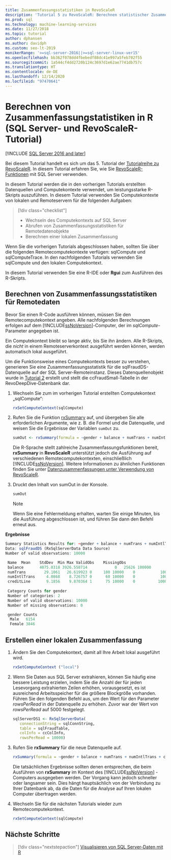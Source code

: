 ```yaml
---
title: Zusammenfassungsstatistiken in RevoScaleR
description: 'Tutorial 5 zu RevoScaleR: Berechnen statistischer Zusammenfassungsstatistiken mithilfe der R-Sprache in SQL Server'
ms.prod: sql
ms.technology: machine-learning-services
ms.date: 11/27/2018
ms.topic: tutorial
author: dphansen
ms.author: davidph
ms.custom: seo-lt-2019
monikerRange: '>=sql-server-2016||>=sql-server-linux-ver15'
ms.openlocfilehash: bb362f078dd4fbebedf88dc41e997a5feb702f55
ms.sourcegitcommit: 1a544cf4dd2720b124c3697d1e62ae7741db757c
ms.translationtype: HT
ms.contentlocale: de-DE
ms.lasthandoff: 12/14/2020
ms.locfileid: "97470641"
---
```

# <a name="compute-summary-statistics-in-r-sql-server-and-revoscaler-tutorial"></a>Berechnen von Zusammenfassungstatistiken in R (SQL Server- und RevoScaleR-Tutorial)
[!INCLUDE [SQL Server 2016 and later](../../includes/applies-to-version/sqlserver2016.md)]

Bei diesem Tutorial handelt es sich um das 5. Tutorial der [Tutorialreihe zu RevoScaleR](deepdive-data-science-deep-dive-using-the-revoscaler-packages.md). In diesem Tutorial erfahren Sie, wie Sie [RevoScaleR-Funktionen](/machine-learning-server/r-reference/revoscaler/revoscaler) mit SQL Server verwenden.

In diesem Tutorial werden die in den vorherigen Tutorials erstellten Datenquellen und Computekontexte verwendet, um leistungsstarke R-Skripts auszuführen. In diesem Tutorial verwenden Sie Computekontexte von lokalen und Remoteservern für die folgenden Aufgaben:

> [!div class="checklist"]
> * Wechseln des Computekontexts auf SQL Server
> * Abrufen von Zusammenfassungsstatistiken für Remotedatenobjekte
> * Berechnen einer lokalen Zusammenfassung

Wenn Sie die vorherigen Tutorials abgeschlossen haben, sollten Sie über die folgenden Remotecomputekontexte verfügen: sqlCompute und sqlComputeTrace. In den nachfolgenden Tutorials verwenden Sie sqlCompute und den lokalen Computekontext.

In diesem Tutorial verwenden Sie eine R-IDE oder **Rgui** zum Ausführen des R-Skripts.

## <a name="compute-summary-statistics-on-remote-data"></a>Berechnen von Zusammenfassungsstatistiken für Remotedaten

Bevor Sie einen R-Code ausführen können, müssen Sie den Remotecomputekontext angeben. Alle nachfolgenden Berechnungen erfolgen auf dem [!INCLUDE[ssNoVersion](../../includes/ssnoversion-md.md)]-Computer, der im *sqlCompute*-Parameter angegeben ist.

Ein Computekontext bleibt so lange aktiv, bis Sie ihn ändern. Alle R-Skripts, die *nicht* in einem Remoteserverkontext ausgeführt werden können, werden automatisch lokal ausgeführt.

Um die Funktionsweise eines Computekontexts besser zu verstehen, generieren Sie eine Zusammenfassungsstatistik für die sqlFraudDS-Datenquelle auf der SQL Server-Remoteinstanz. Dieses Datenquellenobjekt wurde in [Tutorial 2](deepdive-create-sql-server-data-objects-using-rxsqlserverdata.md) erstellt und stellt die ccFraudSmall-Tabelle in der RevoDeepDive-Datenbank dar. 

1. Wechseln Sie zum im vorherigen Tutorial erstellten Computekontext „sqlCompute“:
  
    ```R
    rxSetComputeContext(sqlCompute)
    ```

2. Rufen Sie die Funktion [rxSummary](/machine-learning-server/r-reference/revoscaler/rxsummary) auf, und übergeben Sie alle erforderlichen Argumente, wie z. B. die Formel und die Datenquelle, und weisen Sie die Ergebnisse der Variablen `sumOut` zu.
  
    ```R
    sumOut <- rxSummary(formula = ~gender + balance + numTrans + numIntlTrans + creditLine, data = sqlFraudDS)
    ```
  
    Die R-Sprache stellt zahlreiche Zusammenfassungsfunktionen bereit, **rxSummary** in **RevoScaleR** unterstützt jedoch die Ausführung auf verschiedenen Remotecomputekontexten, einschließlich [!INCLUDE[ssNoVersion](../../includes/ssnoversion-md.md)]. Weitere Informationen zu ähnlichen Funktionen finden Sie unter [Datenzusammenfassungen unter Verwendung von RevoScaleR](/machine-learning-server/r/how-to-revoscaler-data-summaries).
  
3. Druckt den Inhalt von sumOut in der Konsole.
  
    ```R
    sumOut
    ```
    > [!NOTE]
    > Wenn Sie eine Fehlermeldung erhalten, warten Sie einige Minuten, bis die Ausführung abgeschlossen ist, und führen Sie dann den Befehl erneut aus.

**Ergebnisse**

```R
Summary Statistics Results for: ~gender + balance + numTrans + numIntlTrans + creditLine
Data: sqlFraudDS (RxSqlServerData Data Source)
Number of valid observations: 10000

 Name  Mean    StdDev  Min Max ValidObs    MissingObs
 balance       4075.0318 3926.558714            0   25626 100000
 numTrans        29.1061   26.619923 0     100 10000    0           100000
 numIntlTrans     4.0868    8.726757 0      60 10000    0           100000
 creditLine       9.1856    9.870364 1      75 10000    0          100000
 
 Category Counts for gender
 Number of categories: 2
 Number of valid observations: 10000
 Number of missing observations: 0

 gender Counts
  Male   6154
  Female 3846
```

## <a name="create-a-local-summary"></a>Erstellen einer lokalen Zusammenfassung

1. Ändern Sie den Computekontext, damit all Ihre Arbeit lokal ausgeführt wird.
  
    ```R
    rxSetComputeContext ("local")
    ```
  
2. Wenn Sie Daten aus SQL Server extrahieren, können Sie häufig eine bessere Leistung erzielen, indem Sie die Anzahl der für jeden Lesevorgang extrahierten Zeilen erhöhen, vorausgesetzt, es ist ausreichend Arbeitsspeicher für die größere Blockgröße vorhanden. Führen Sie den folgenden Befehl aus, um den Wert für den Parameter *rowsPerRead* in der Datenquelle zu erhöhen. Zuvor war der Wert von *rowsPerRead* auf 5000 festgelegt.
  
    ```R
    sqlServerDS1 <- RxSqlServerData(
       connectionString = sqlConnString,
       table = sqlFraudTable,
       colInfo = ccColInfo,
       rowsPerRead = 10000)
    ```

3. Rufen Sie **rxSummary** für die neue Datenquelle auf.
  
    ```R
    rxSummary(formula = ~gender + balance + numTrans + numIntlTrans + creditLine, data = sqlServerDS1)
    ```
  
   Die tatsächlichen Ergebnisse sollten denen entsprechen, die beim Ausführen von **rxSummary** im Kontext des [!INCLUDE[ssNoVersion](../../includes/ssnoversion-md.md)] -Computers ausgegeben werden. Der Vorgang kann jedoch schneller oder langsamer sein. Dies hängt hauptsächlich von der Verbindung zu Ihrer Datenbank ab, da die Daten für die Analyse auf Ihren lokalen Computer übertragen werden.

4. Wechseln Sie für die nächsten Tutorials wieder zum Remotecomputekontext.

    ```R
    rxSetComputeContext(sqlCompute)
    ```

## <a name="next-steps"></a>Nächste Schritte

> [!div class="nextstepaction"]
> [Visualisieren von SQL Server-Daten mit R](../../machine-learning/tutorials/deepdive-visualize-sql-server-data-using-r.md)